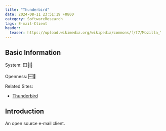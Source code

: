```yaml
---
title: "Thunderbird"
date: 2024-08-11 23:51:19 +0800
category: SoftwareResearch
tags: E-mail-Client
header:
  teaser: https://upload.wikimedia.org/wikipedia/commons/f/f7/Mozilla_Thunderbird_logo.png
---
```


## Basic Information

System: 🪟🍎🐧

Openness: 🆓📖

Related Sites:

* [Thunderbird](https://www.thunderbird.net/en-US/)

## Introduction

An open source e-mail client.
